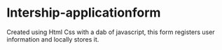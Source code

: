 # Intership-applicationform
Created using Html Css with a dab of javascript, this form registers user information and locally stores it. 
